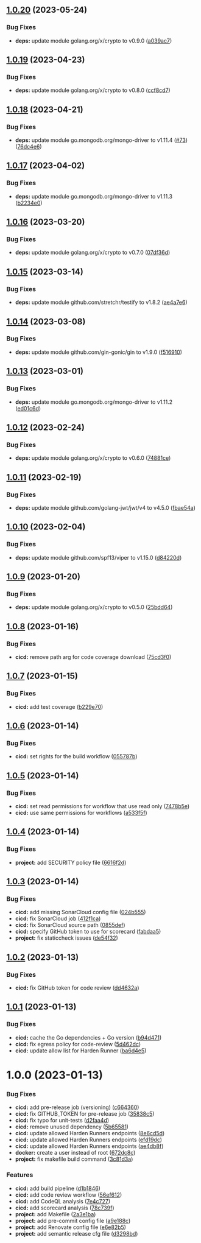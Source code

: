 ## [1.0.20](https://github.com/timoa/secure-go-backend-clean-architecture/compare/v1.0.19...v1.0.20) (2023-05-24)


### Bug Fixes

* **deps:** update module golang.org/x/crypto to v0.9.0 ([a039ac7](https://github.com/timoa/secure-go-backend-clean-architecture/commit/a039ac758d91cbeae111e9910d1d9e769382a830))

## [1.0.19](https://github.com/timoa/secure-go-backend-clean-architecture/compare/v1.0.18...v1.0.19) (2023-04-23)


### Bug Fixes

* **deps:** update module golang.org/x/crypto to v0.8.0 ([ccf8cd7](https://github.com/timoa/secure-go-backend-clean-architecture/commit/ccf8cd7226ca28d69163bcc85b8266d2ffdc3ea2))

## [1.0.18](https://github.com/timoa/secure-go-backend-clean-architecture/compare/v1.0.17...v1.0.18) (2023-04-21)


### Bug Fixes

* **deps:** update module go.mongodb.org/mongo-driver to v1.11.4 ([#73](https://github.com/timoa/secure-go-backend-clean-architecture/issues/73)) ([76dc4e6](https://github.com/timoa/secure-go-backend-clean-architecture/commit/76dc4e6db8f11bd706aee49150c8fec87cf463d4))

## [1.0.17](https://github.com/timoa/secure-go-backend-clean-architecture/compare/v1.0.16...v1.0.17) (2023-04-02)


### Bug Fixes

* **deps:** update module go.mongodb.org/mongo-driver to v1.11.3 ([b2234e0](https://github.com/timoa/secure-go-backend-clean-architecture/commit/b2234e0df2aa5d451fcb7a350afa38d14c509226))

## [1.0.16](https://github.com/timoa/secure-go-backend-clean-architecture/compare/v1.0.15...v1.0.16) (2023-03-20)


### Bug Fixes

* **deps:** update module golang.org/x/crypto to v0.7.0 ([07df36d](https://github.com/timoa/secure-go-backend-clean-architecture/commit/07df36dc25495de6a91cc9489879f682e407d349))

## [1.0.15](https://github.com/timoa/secure-go-backend-clean-architecture/compare/v1.0.14...v1.0.15) (2023-03-14)


### Bug Fixes

* **deps:** update module github.com/stretchr/testify to v1.8.2 ([ae4a7e6](https://github.com/timoa/secure-go-backend-clean-architecture/commit/ae4a7e6b834bbb88f754fe2bb854774e6271cfaf))

## [1.0.14](https://github.com/timoa/secure-go-backend-clean-architecture/compare/v1.0.13...v1.0.14) (2023-03-08)


### Bug Fixes

* **deps:** update module github.com/gin-gonic/gin to v1.9.0 ([f516910](https://github.com/timoa/secure-go-backend-clean-architecture/commit/f5169109d3acb2bcc7d0ca4091508a3ebd76d8b7))

## [1.0.13](https://github.com/timoa/secure-go-backend-clean-architecture/compare/v1.0.12...v1.0.13) (2023-03-01)


### Bug Fixes

* **deps:** update module go.mongodb.org/mongo-driver to v1.11.2 ([ed01c6d](https://github.com/timoa/secure-go-backend-clean-architecture/commit/ed01c6d2b0663d75ce538fe2b57f0043a1259a1d))

## [1.0.12](https://github.com/timoa/secure-go-backend-clean-architecture/compare/v1.0.11...v1.0.12) (2023-02-24)


### Bug Fixes

* **deps:** update module golang.org/x/crypto to v0.6.0 ([74881ce](https://github.com/timoa/secure-go-backend-clean-architecture/commit/74881ce892a0bffd38c8e6bce136ca02d97769d3))

## [1.0.11](https://github.com/timoa/secure-go-backend-clean-architecture/compare/v1.0.10...v1.0.11) (2023-02-19)


### Bug Fixes

* **deps:** update module github.com/golang-jwt/jwt/v4 to v4.5.0 ([fbae54a](https://github.com/timoa/secure-go-backend-clean-architecture/commit/fbae54abd1e1f769d4167eaa05344bade83e6e4d))

## [1.0.10](https://github.com/timoa/secure-go-backend-clean-architecture/compare/v1.0.9...v1.0.10) (2023-02-04)


### Bug Fixes

* **deps:** update module github.com/spf13/viper to v1.15.0 ([d84220d](https://github.com/timoa/secure-go-backend-clean-architecture/commit/d84220df3b82ff59d01bb16110cc1fb241ab11d6))

## [1.0.9](https://github.com/timoa/secure-go-backend-clean-architecture/compare/v1.0.8...v1.0.9) (2023-01-20)


### Bug Fixes

* **deps:** update module golang.org/x/crypto to v0.5.0 ([25bdd64](https://github.com/timoa/secure-go-backend-clean-architecture/commit/25bdd641850ed08ae6aee4b4248b100abc3f12be))

## [1.0.8](https://github.com/timoa/secure-go-backend-clean-architecture/compare/v1.0.7...v1.0.8) (2023-01-16)


### Bug Fixes

* **cicd:** remove path arg for code coverage download ([75cd3f0](https://github.com/timoa/secure-go-backend-clean-architecture/commit/75cd3f02361d756acb9d28e51580180c683674c6))

## [1.0.7](https://github.com/timoa/secure-go-backend-clean-architecture/compare/v1.0.6...v1.0.7) (2023-01-15)


### Bug Fixes

* **cicd:** add test coverage ([b229e70](https://github.com/timoa/secure-go-backend-clean-architecture/commit/b229e70f9f83fd5a678357ad3bb9a406c4bc68a6))

## [1.0.6](https://github.com/timoa/secure-go-backend-clean-architecture/compare/v1.0.5...v1.0.6) (2023-01-14)


### Bug Fixes

* **cicd:** set rights for the build workflow ([055787b](https://github.com/timoa/secure-go-backend-clean-architecture/commit/055787b71b21ab4b46c7c4310270c6a70aa05bf7))

## [1.0.5](https://github.com/timoa/secure-go-backend-clean-architecture/compare/v1.0.4...v1.0.5) (2023-01-14)


### Bug Fixes

* **cicd:** set read permissions for workflow that use read only ([7478b5e](https://github.com/timoa/secure-go-backend-clean-architecture/commit/7478b5e936fb295f42cf91303c3d18dae6a11975))
* **cicd:** use same permissions for workflows ([a533f5f](https://github.com/timoa/secure-go-backend-clean-architecture/commit/a533f5fe126ea011d409d5cd57990797b0574a78))

## [1.0.4](https://github.com/timoa/secure-go-backend-clean-architecture/compare/v1.0.3...v1.0.4) (2023-01-14)


### Bug Fixes

* **project:** add SECURITY policy file ([6616f2d](https://github.com/timoa/secure-go-backend-clean-architecture/commit/6616f2df02bc7b79201c45407ceba433eae74e7e))

## [1.0.3](https://github.com/timoa/secure-go-backend-clean-architecture/compare/v1.0.2...v1.0.3) (2023-01-14)


### Bug Fixes

* **cicd:** add missing SonarCloud config file ([024b555](https://github.com/timoa/secure-go-backend-clean-architecture/commit/024b5553b02110037f9f9ae46bd4467c5a3a95e6))
* **cicd:** fix SonarCloud job ([412f1ca](https://github.com/timoa/secure-go-backend-clean-architecture/commit/412f1cade9a1fe9f8c41dbd1eb5212d58a312591))
* **cicd:** fix SonarCloud source path ([0855def](https://github.com/timoa/secure-go-backend-clean-architecture/commit/0855def8e45914d2bc85ae1da169f2c5e728a1c1))
* **cicd:** specify GitHub token to use for scorecard ([fabdaa5](https://github.com/timoa/secure-go-backend-clean-architecture/commit/fabdaa56a36935a0e08c790c31ee8a0302e9178d))
* **project:** fix staticcheck issues ([de54f32](https://github.com/timoa/secure-go-backend-clean-architecture/commit/de54f32993eb2d689982247d5c4a0241edec4a5d))

## [1.0.2](https://github.com/timoa/secure-go-backend-clean-architecture/compare/v1.0.1...v1.0.2) (2023-01-13)


### Bug Fixes

* **cicd:** fix GitHub token for code review ([dd4632a](https://github.com/timoa/secure-go-backend-clean-architecture/commit/dd4632adb51cff6a55c264138ee653598984c2ad))

## [1.0.1](https://github.com/timoa/secure-go-backend-clean-architecture/compare/v1.0.0...v1.0.1) (2023-01-13)


### Bug Fixes

* **cicd:** cache the Go dependencies + Go version ([b94d471](https://github.com/timoa/secure-go-backend-clean-architecture/commit/b94d471ca20f05fb8d2d0f5ec12b48f4bbabaa62))
* **cicd:** fix egress policy for code-review ([5d462dc](https://github.com/timoa/secure-go-backend-clean-architecture/commit/5d462dc7e37e86329367fb1cda0fa0da18256a22))
* **cicd:** update allow list for Harden Runner ([ba6d4e5](https://github.com/timoa/secure-go-backend-clean-architecture/commit/ba6d4e54d4aff451904e63af3c7ed2b31b3f746d))

# 1.0.0 (2023-01-13)


### Bug Fixes

* **cicd:** add pre-release job (versioning) ([c664360](https://github.com/timoa/secure-go-backend-clean-architecture/commit/c664360096f7c45db75c88ce625b5d3e3f9d2ca0))
* **cicd:** fix GITHUB_TOKEN for pre-release job ([35838c5](https://github.com/timoa/secure-go-backend-clean-architecture/commit/35838c57cae77760259b5a7add0921a15d4ec600))
* **cicd:** fix typo for unit-tests ([d2faa4d](https://github.com/timoa/secure-go-backend-clean-architecture/commit/d2faa4dfbc0eb38de8d42cc15304c339fceb8ce8))
* **cicd:** remove unused dependency ([5b65581](https://github.com/timoa/secure-go-backend-clean-architecture/commit/5b6558139526b0bcd607ca0efe202c7499a6aac3))
* **cicd:** update allowed Harden Runners endpoints ([8e6cd5d](https://github.com/timoa/secure-go-backend-clean-architecture/commit/8e6cd5deb3c53cfa37c60605dae90632321b014d))
* **cicd:** update allowed Harden Runners endpoints ([efd19dc](https://github.com/timoa/secure-go-backend-clean-architecture/commit/efd19dc40c7f7e97ca294cbcf3aa21052ebfc14c))
* **cicd:** update allowed Harden Runners endpoints ([ae4db8f](https://github.com/timoa/secure-go-backend-clean-architecture/commit/ae4db8fb8d7b89bf4a8db15f5c753215dfc0615e))
* **docker:** create a user instead of root ([672dc8c](https://github.com/timoa/secure-go-backend-clean-architecture/commit/672dc8c38cc2e4f4f78c4bdbf7c1ede8df220c61))
* **project:** fix makefile build command ([3c81d3a](https://github.com/timoa/secure-go-backend-clean-architecture/commit/3c81d3a0fba075a004e60f673f7a2a46478477a1))


### Features

* **cicd:** add build pipeline ([d1b1846](https://github.com/timoa/secure-go-backend-clean-architecture/commit/d1b18461845f8e947f18a520b046c75c953ba941))
* **cicd:** add code review workflow ([56ef612](https://github.com/timoa/secure-go-backend-clean-architecture/commit/56ef612f6ff2bd8b909ab89a68c44085d35c07be))
* **cicd:** add CodeQL analysis ([7e4c727](https://github.com/timoa/secure-go-backend-clean-architecture/commit/7e4c72732ecd6239e555cdc97c4f42a690451df1))
* **cicd:** add scorecard analysis ([78c739f](https://github.com/timoa/secure-go-backend-clean-architecture/commit/78c739fc15c3fb46c633f433b690a45142f35d9b))
* **project:** add Makefile ([2a3e1ba](https://github.com/timoa/secure-go-backend-clean-architecture/commit/2a3e1ba3b10d08a9ac6bcb44f8759adba9290cb4))
* **project:** add pre-commit config file ([a9e188c](https://github.com/timoa/secure-go-backend-clean-architecture/commit/a9e188cc71d970dceb432c37774630a0d079c4ed))
* **project:** add Renovate config file ([e6e82b5](https://github.com/timoa/secure-go-backend-clean-architecture/commit/e6e82b5cdd3798bbf2033d66aa13fec3b4e4e37b))
* **project:** add semantic release cfg file ([d3298bd](https://github.com/timoa/secure-go-backend-clean-architecture/commit/d3298bd056acde4e4d6a4a973674996fb7d298b8))
